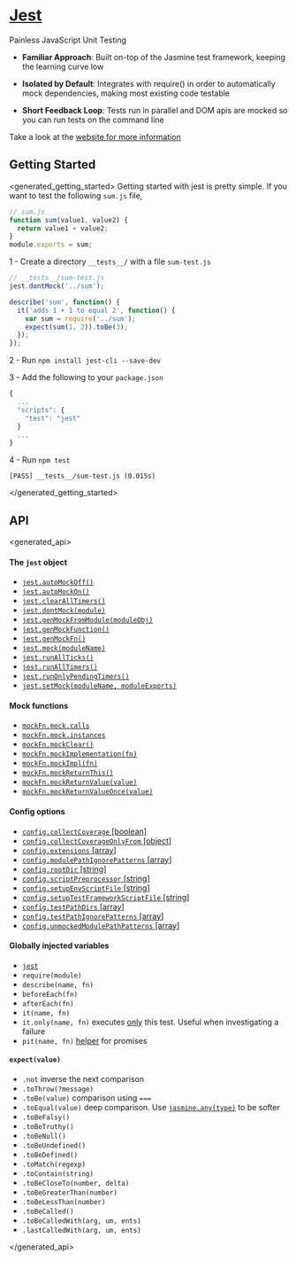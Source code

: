 # [Jest](http://facebook.github.io/jest/)

Painless JavaScript Unit Testing

- **Familiar Approach**: Built on-top of the Jasmine test framework, keeping the learning curve low

- **Isolated by Default**: Integrates with require() in order to automatically mock dependencies, making most existing code testable

- **Short Feedback Loop**: Tests run in parallel and DOM apis are mocked so you can run tests on the command line

Take a look at the [website for more information](http://facebook.github.io/react/)

## Getting Started
<generated_getting_started>
Getting started with jest is pretty simple. If you want to test the following `sum.js` file,

```javascript
// sum.js
function sum(value1, value2) {
  return value1 + value2;
}
module.exports = sum;
```

1 - Create a directory `__tests__/` with a file `sum-test.js`

```javascript
// __tests__/sum-test.js
jest.dontMock('../sum');

describe('sum', function() {
  it('adds 1 + 1 to equal 2', function() {
    var sum = require('../sum');
    expect(sum(1, 2)).toBe(3);
  });
});
```

2 - Run `npm install jest-cli --save-dev`

3 - Add the following to your `package.json`

```js
{
  ...
  "scripts": {
    "test": "jest"
  }
  ...
}
```

4 - Run `npm test`

```
[PASS] __tests__/sum-test.js (0.015s)
```
</generated_getting_started>

## API

<generated_api>
#### The `jest` object

  - [`jest.autoMockOff()`](http://facebook.github.io/jest/docs/api.html#jest-automockoff)
  - [`jest.autoMockOn()`](http://facebook.github.io/jest/docs/api.html#jest-automockon)
  - [`jest.clearAllTimers()`](http://facebook.github.io/jest/docs/api.html#jest-clearalltimers)
  - [`jest.dontMock(module)`](http://facebook.github.io/jest/docs/api.html#jest-dontmockmodulename)
  - [`jest.genMockFromModule(moduleObj)`](http://facebook.github.io/jest/docs/api.html#jest-genmockfrommodule-moduleobj)
  - [`jest.genMockFunction()`](http://facebook.github.io/jest/docs/api.html#jest-genmockfunction)
  - [`jest.genMockFn()`](http://facebook.github.io/jest/docs/api.html#jest-genmockfn)
  - [`jest.mock(moduleName)`](http://facebook.github.io/jest/docs/api.html#jest-mockmodule-name)
  - [`jest.runAllTicks()`](http://facebook.github.io/jest/docs/api.html#jest-runallticks)
  - [`jest.runAllTimers()`](http://facebook.github.io/jest/docs/api.html#jest-runalltimers)
  - [`jest.runOnlyPendingTimers()`](http://facebook.github.io/jest/docs/api.html#jest-runonlypendingtimers)
  - [`jest.setMock(moduleName, moduleExports)`](http://facebook.github.io/jest/docs/api.html#jest-setmock-modulename-moduleexports)

#### Mock functions

  - [`mockFn.mock.calls`](http://facebook.github.io/jest/docs/api.html#mockfn-mock-calls)
  - [`mockFn.mock.instances`](http://facebook.github.io/jest/docs/api.html#mockfn-mock-instances)
  - [`mockFn.mockClear()`](http://facebook.github.io/jest/docs/api.html#mockfn-mockclear)
  - [`mockFn.mockImplementation(fn)`](http://facebook.github.io/jest/docs/api.html#mockfn-mockimplementation-fn)
  - [`mockFn.mockImpl(fn)`](http://facebook.github.io/jest/docs/api.html#mockfn-mockimpl-fn)
  - [`mockFn.mockReturnThis()`](http://facebook.github.io/jest/docs/api.html#mockfn-mockreturnthis)
  - [`mockFn.mockReturnValue(value)`](http://facebook.github.io/jest/docs/api.html#mockfn-mockreturnvalue-value)
  - [`mockFn.mockReturnValueOnce(value)`](http://facebook.github.io/jest/docs/api.html#mockfn-mockreturnvalueonce-value)

#### Config options

  - [`config.collectCoverage` [boolean]](http://facebook.github.io/jest/docs/api.html#config-collectcoverage-boolean)
  - [`config.collectCoverageOnlyFrom` [object]](http://facebook.github.io/jest/docs/api.html#config-collectcoverageonlyfrom-object)
  - [`config.extensions` [array<string>]](http://facebook.github.io/jest/docs/api.html#config-extensions-array-string)
  - [`config.modulePathIgnorePatterns` [array<string>]](http://facebook.github.io/jest/docs/api.html#config-modulepathignorepatterns-array-string)
  - [`config.rootDir` [string]](http://facebook.github.io/jest/docs/api.html#config-rootdir-string)
  - [`config.scriptPreprocessor` [string]](http://facebook.github.io/jest/docs/api.html#config-scriptpreprocessor-string)
  - [`config.setupEnvScriptFile` [string]](http://facebook.github.io/jest/docs/api.html#config-setupenvscriptfile-string)
  - [`config.setupTestFrameworkScriptFile` [string]](http://facebook.github.io/jest/docs/api.html#config-setuptestframeworkscriptfile-string)
  - [`config.testPathDirs` [array<string>]](http://facebook.github.io/jest/docs/api.html#config-testpathdirs-array-string)
  - [`config.testPathIgnorePatterns` [array<string>]](http://facebook.github.io/jest/docs/api.html#config-testpathignorepatterns-array-string)
  - [`config.unmockedModulePathPatterns` [array<string>]](http://facebook.github.io/jest/docs/api.html#config-unmockedmodulepathpatterns-array-string)

#### Globally injected variables

  - [`jest`](http://facebook.github.io/jest/docs/api.html#the-jest-object)
  - `require(module)`
  - `describe(name, fn)`
  - `beforeEach(fn)`
  - `afterEach(fn)`
  - `it(name, fn)`
  - `it.only(name, fn)` executes [only](https://github.com/davemo/jasmine-only) this test. Useful when investigating a failure
  - `pit(name, fn)` [helper](https://www.npmjs.org/package/jasmine-pit) for promises

#### `expect(value)`

  - `.not` inverse the next comparison
  - `.toThrow(?message)`
  - `.toBe(value)` comparison using `===`
  - `.toEqual(value)` deep comparison. Use [`jasmine.any(type)`](http://jasmine.github.io/1.3/introduction.html#section-Matching_Anything_with_<code>jasmine.any</code>) to be softer
  - `.toBeFalsy()`
  - `.toBeTruthy()`
  - `.toBeNull()`
  - `.toBeUndefined()`
  - `.toBeDefined()`
  - `.toMatch(regexp)`
  - `.toContain(string)`
  - `.toBeCloseTo(number, delta)`
  - `.toBeGreaterThan(number)`
  - `.toBeLessThan(number)`
  - `.toBeCalled()`
  - `.toBeCalledWith(arg, um, ents)`
  - `.lastCalledWith(arg, um, ents)`

</generated_api>
